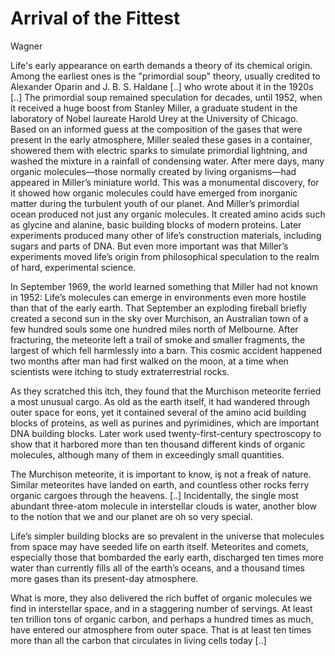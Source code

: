 # Arrival of the Fittest

Wagner

Life's early appearance on earth demands a theory of its chemical
origin. Among the earliest ones is the "primordial soup" theory,
usually credited to Alexander Oparin and J. B. S. Haldane [..] who
wrote about it in the 1920s [..] The primordial soup remained
speculation for decades, until 1952, when it received a huge boost
from Stanley Miller, a graduate student in the laboratory of Nobel
laureate Harold Urey at the University of Chicago. Based on an
informed guess at the composition of the gases that were present in
the early atmosphere, Miller sealed these gases in a container,
showered them with electric sparks to simulate primordial lightning,
and washed the mixture in a rainfall of condensing water. After mere
days, many organic molecules—those normally created by living
organisms—had appeared in Miller’s miniature world. This was a
monumental discovery, for it showed how organic molecules could have
emerged from inorganic matter during the turbulent youth of our
planet. And Miller’s primordial ocean produced not just any organic
molecules. It created amino acids such as glycine and alanine, basic
building blocks of modern proteins. Later experiments produced many
other of life’s construction materials, including sugars and parts of
DNA. But even more important was that Miller’s experiments moved
life’s origin from philosophical speculation to the realm of hard,
experimental science.

In September 1969, the world learned something that Miller had not
known in 1952: Life’s molecules can emerge in environments even more
hostile than that of the early earth. That September an exploding
fireball briefly created a second sun in the sky over Murchison, an
Australian town of a few hundred souls some one hundred miles north of
Melbourne. After fracturing, the meteorite left a trail of smoke and
smaller fragments, the largest of which fell harmlessly into a
barn. This cosmic accident happened two months after man had first
walked on the moon, at a time when scientists were itching to study
extraterrestrial rocks.

<a name='unique'/>

As they scratched this itch, they found that the Murchison meteorite
ferried a most unusual cargo. As old as the earth itself, it had
wandered through outer space for eons, yet it contained several of the
amino acid building blocks of proteins, as well as purines and
pyrimidines, which are important DNA building blocks. Later work used
twenty-first-century spectroscopy to show that it harbored more than
ten thousand different kinds of organic molecules, although many of
them in exceedingly small quantities.

The Murchison meteorite, it is important to know, iş not a freak of
nature. Similar meteorites have landed on earth, and countless other
rocks ferry organic cargoes through the heavens. [..] Incidentally,
the single most abundant three-atom molecule in interstellar clouds is
water, another blow to the notion that we and our planet are oh so
very special.

Life’s simpler building blocks are so prevalent in the universe that
molecules from space may have seeded life on earth itself. Meteorites
and comets, especially those that bombarded the early earth,
discharged ten times more water than currently fills all of the
earth’s oceans, and a thousand times more gases than its present-day
atmosphere.

What is more, they also delivered the rich buffet of organic molecules
we find in interstellar space, and in a staggering number of
servings. At least ten trillion tons of organic carbon, and perhaps a
hundred times as much, have entered our atmosphere from outer
space. That is at least ten times more than all the carbon that
circulates in living cells today [..]

